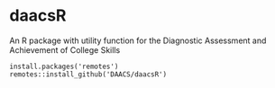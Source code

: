 # daacsR

An R package with utility function for the Diagnostic Assessment and Achievement of College Skills

```
install.packages('remotes')
remotes::install_github('DAACS/daacsR')
```
